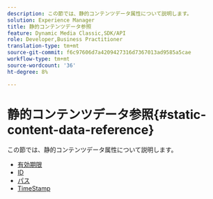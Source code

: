 ```yaml
---
description: この節では、静的コンテンツデータ属性について説明します。
solution: Experience Manager
title: 静的コンテンツデータ参照
feature: Dynamic Media Classic,SDK/API
role: Developer,Business Practitioner
translation-type: tm+mt
source-git-commit: f6c97606d7a4209427316d7367013ad9585a5cae
workflow-type: tm+mt
source-wordcount: '36'
ht-degree: 8%

---
```



# 静的コンテンツデータ参照{#static-content-data-reference}

この節では、静的コンテンツデータ属性について説明します。

* [有効期限](r-expiration-static.md)
* [ID](r-id-static.md)
* [パス](r-path-static.md)
* [TimeStamp](r-timestamp-static.md)
